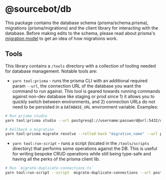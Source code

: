 # @sourcebot/db

This package contains the database schema (prisma/schema.prisma), migrations (prisma/migrations) and the client library for interacting with the database. Before making edits to the schema, please read about prisma's [migration model](https://www.prisma.io/docs/orm/prisma-migrate/understanding-prisma-migrate/mental-model) to get an idea of how migrations work.

## Tools

This library contains a `/tools` directory with a collection of tooling needed for database management. Notable tools are:

- `yarn tool:prisma` - runs the prisma CLI with an additional required param `--url`, the connection URL of the database you want the command to run against. This tool is geared towards running commands against non-dev database like staging or prod since 1) it allows you to quickly switch between environments, and 2) connection URLs do not need to be persisted in a `DATABASE_URL` environment variable. Examples:

```sh
# Run prisma studio
yarn tool:prisma studio --url postgresql://username:password@url:5432/db_name

# Rollback a migration
yarn tool:prisma migrate resolve --rolled-back "migration_name" --url postgresql://username:password@url:5432/db_name
```

- `yarn tool:run-script` - runs a script (located in the `/tools/scripts` directory) that performs some operations against the DB. This is useful for writing bespoke CRUD operations while still being type-safe and having all the perks of the prisma client lib.

```sh
# Run `migrate-duplicate-connections.ts`
yarn tool:run-script --script  migrate-duplicate-connections --url postgresql://username:password@url:5432/db_name
```
